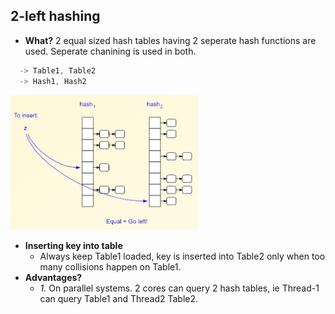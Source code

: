 ## 2-left hashing
- **What?** 2 equal sized hash tables having 2 seperate hash functions are used. Seperate chanining is used in both.
```c
  -> Table1, Table2
  -> Hash1, Hash2
```
<img src="2-left-hashing.JPG" width=300 />

- **Inserting key into table**
  - Always keep Table1 loaded, key is inserted into Table2 only when too many collisions happen on Table1.
- **Advantages?**
  - _1._ On parallel systems. 2 cores can query 2 hash tables, ie Thread-1 can query Table1 and Thread2 Table2.
